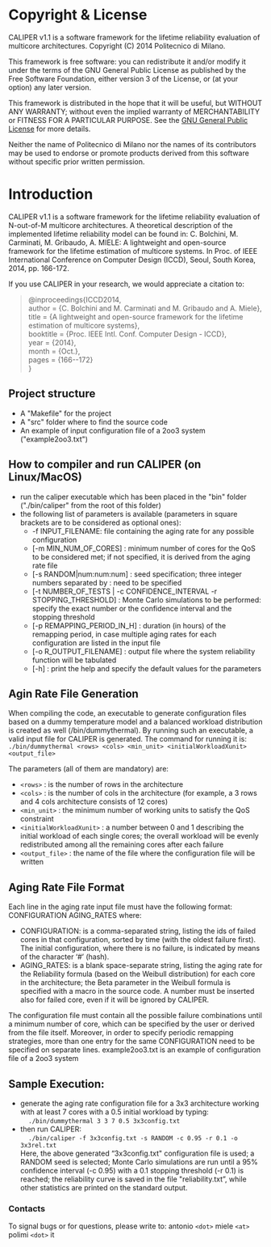 # Copyright & License

CALIPER v1.1 is a software framework for the lifetime reliability evaluation of multicore architectures. Copyright (C) 2014 Politecnico di Milano.

This framework is free software: you can redistribute it and/or modify it under the terms of the GNU General Public License as published by the Free Software Foundation, either version 3 of the License, or (at your option) any later version.

This framework is distributed in the hope that it will be useful, but WITHOUT ANY WARRANTY; without even the implied warranty of MERCHANTABILITY or FITNESS FOR A PARTICULAR PURPOSE. See the [GNU General Public License](http://www.gnu.org/licenses/) for more details.

Neither the name of Politecnico di Milano nor the names of its contributors may be used to endorse or promote products derived from this software without specific prior written permission.

# Introduction 

CALIPER v1.1 is a software framework for the lifetime reliability evaluation of N-out-of-M multicore architectures. A theoretical description of the implemented lifetime reliability model can be found in:
C. Bolchini, M. Carminati, M. Gribaudo, A. MIELE: A lightweight and open-source framework for the lifetime estimation of multicore systems. In Proc. of IEEE International Conference on Computer Design (ICCD), Seoul, South Korea, 2014, pp. 166-172. 

If you use CALIPER in your research, we would appreciate a citation to:

>@inproceedings{ICCD2014,<br>
> author = {C. Bolchini and M. Carminati and M. Gribaudo and A. Miele},<br>
> title = {A lightweight and open-source framework for the lifetime estimation of multicore systems},<br>
> booktitle = {Proc. IEEE Intl. Conf. Computer Design - ICCD},<br>
> year = {2014},<br>
> month = {Oct.},<br>
> pages = {166--172}<br>
>}

## Project structure 

- A "Makefile" for the project
- A "src" folder where to find the source code
- An example of input configuration file of a 2oo3 system ("example2oo3.txt")

## How to compiler and run CALIPER (on Linux/MacOS)
- run the caliper executable which has been placed in the "bin" folder ("./bin/caliper" from the root of this folder)
- the following list of parameters is available (parameters in square brackets are to be considered as optional ones):
	- -f INPUT_FILENAME: file containing the aging rate for any possible configuration
	- [-m MIN_NUM_OF_CORES] : minimum number of cores for the QoS to be considered met; if not specified, it is derived from the aging rate file
	- [-s RANDOM|num:num:num] : seed specification; three integer numbers separated by : need to be specified
	- [-t NUMBER_OF_TESTS | -c CONFIDENCE_INTERVAL -r STOPPING_THRESHOLD] : Monte Carlo simulations to be performed: specify the exact number or the confidence interval and the stopping threshold
	- [-p REMAPPING_PERIOD_IN_H] : duration (in hours) of the remapping period, in case multiple aging rates for each configuration are listed in the input file
	- [-o R_OUTPUT_FILENAME] : output file where the system reliability function will be tabulated
	- [-h] : print the help and specify the default values for the parameters

## Agin Rate File Generation

When compiling the code, an executable to generate configuration files based on a dummy temperature model and a balanced workload distribution is created as well (/bin/dummythermal). By running such an executable, a valid input file for CALIPER is generated.
The command for running it is: <br>
```./bin/dummythermal <rows> <cols> <min_unit> <initialWorkloadXunit> <output_file>``` <br>

The parameters (all of them are mandatory) are:
- `<rows>` : is the number of rows in the architecture
- `<cols>` : is the number of cols in the architecture (for example, a 3 rows and 4 cols architecture consists of 12 cores)
- `<min_unit>` : the minimum number of working units to satisfy the QoS constraint
- `<initialWorkloadXunit>` : a number between 0 and 1 describing the initial workload of each single cores; the overall workload will be evenly redistributed among all the remaining cores after each failure
- `<output_file>` : the name of the file where the configuration file will be written

## Aging Rate File Format

Each line in the aging rate input file must have the following format:
	CONFIGURATION AGING_RATES
where:
- CONFIGURATION: is a comma-separated string, listing the ids of failed cores in that configuration, sorted by time (with the oldest failure first). The initial configuration, where there is no failure, is indicated by means of the character ‘#’ (hash).
- AGING_RATES: is a blank space-separate string, listing the aging rate for the Reliability formula (based on the Weibull distribution) for each core in the architecture; the Beta parameter in the Weibull formula is specified with a macro in the source code. A number must be inserted also for failed core, even if it will be ignored by CALIPER.

The configuration file must contain all the possible failure combinations until a minimum number of core, which can be specified by the user or derived from the file itself. Moreover, in order to specify periodic remapping strategies, more than one entry for the same CONFIGURATION need to be specified on separate lines. example2oo3.txt is an example of configuration file of a 2oo3 system


## Sample Execution:
- generate the aging rate configuration file for a 3x3 architecture working with at least 7 cores with a 0.5 initial workload by typing: <br>
&nbsp;&nbsp;&nbsp;&nbsp;`./bin/dummythermal 3 3 7 0.5 3x3config.txt`<br>
- then run CALIPER: <br>
&nbsp;&nbsp;&nbsp;&nbsp;`./bin/caliper -f 3x3config.txt -s RANDOM -c 0.95 -r 0.1 -o 3x3rel.txt`<br>
Here, the above generated “3x3config.txt" configuration file is used; a RANDOM seed is selected; Monte Carlo simulations are run until a 95% confidence interval (-c 0.95) with a 0.1 stopping threshold (-r 0.1) is reached; the reliability curve is saved in the file "reliability.txt”, while other statistics are printed on the standard output.


### Contacts

To signal bugs or for questions, please write to: antonio `<dot>` miele `<at>` polimi `<dot>` it